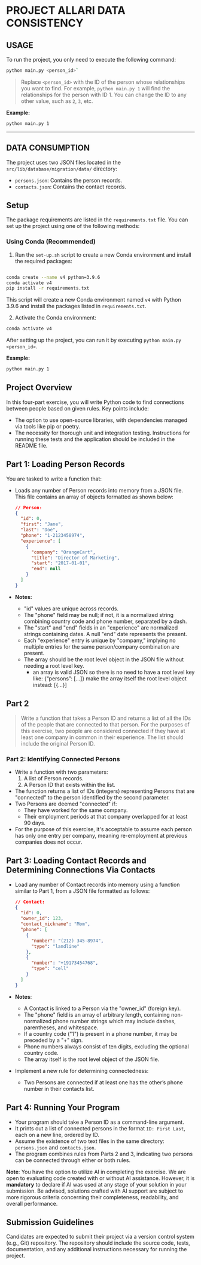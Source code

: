 # PROJECT ALLARI DATA CONSISTENCY

## USAGE

To run the project, you only need to execute the following command:

```bash
python main.py <person_id>`
```

> Replace `<person_id>` with the ID of the person whose relationships you want to find. For example, `python main.py 1` will find the relationships for the person with ID 1. You can change the ID to any other value, such as `2`, `3`, etc.
>

**Example:**

```bash
python main.py 1
```

---

## DATA CONSUMPTION

The project uses two JSON files located in the `src/lib/database/migration/data/` directory:

- `persons.json`: Contains the person records.
- `contacts.json`: Contains the contact records.


## Setup

The package requirements are listed in the `requirements.txt` file.
You can set up the project using one of the following methods:

### Using Conda (Recommended)

1. Run the `set-up.sh` script to create a new Conda environment and install the required packages:

```sh

conda create --name v4 python=3.9.6
conda activate v4
pip install -r requirements.txt

```

This script will create a new Conda environment named `v4` with Python 3.9.6 and install the packages listed in `requirements.txt`.

2. Activate the Conda environment:

```sh
conda activate v4
```


After setting up the project, you can run it by executing `python main.py <person_id>`.

**Example:**

```bash
python main.py 1
```


## Project Overview

In this four-part exercise, you will write Python code to find connections between people based on given rules. Key points include:

- The option to use open-source libraries, with dependencies managed via tools like pip or poetry.
- The necessity for thorough unit and integration testing. Instructions for running these tests and the application should be included in the README file.

## Part 1: Loading Person Records

You are tasked to write a function that:

- Loads any number of Person records into memory from a JSON file. This file contains an array of objects formatted as shown below:

    ```json
    // Person: 
    {
      "id": 0,
      "first": "Jane",
      "last": "Doe",
      "phone": "1-2123458974",
      "experience": [
        {
          "company": "OrangeCart",
          "title": "Director of Marketing",
          "start": "2017-01-01",
          "end": null
        }
      ]
    }
    ```

- **Notes:**
  - "id" values are unique across records.
  - The "phone" field may be null; if not, it is a normalized string combining country code and phone number, separated by a dash.
  - The "start" and "end" fields in an "experience" are normalized strings containing dates. A null "end" date represents the present.
  - Each "experience" entry is unique by "company," implying no multiple entries for the same person/company combination are present.
  - The array should be the root level object in the JSON file without needing a root level key.
    - an array is valid JSON so there is no need to have a root level key like: {“persons”: [...]} make the array itself the root level object instead: [{...}]


## Part 2

> Write a function that takes a Person ID and returns a list of all the IDs of the people that are connected to that person. For the purposes of this exercise, two people are considered connected if they have at least one company in common in their experience. The list should include the original Person ID.
> 

### Part 2: Identifying Connected Persons

- Write a function with two parameters:
  1. A list of Person records.
  2. A Person ID that exists within the list.
- The function returns a list of IDs (integers) representing Persons that are "connected" to the person identified by the second parameter.
- Two Persons are deemed "connected" if:
  - They have worked for the same company.
  - Their employment periods at that company overlapped for at least 90 days.
- For the purpose of this exercise, it's acceptable to assume each person has only one entry per company, meaning re-employment at previous companies does not occur.


## Part 3: Loading Contact Records and Determining Connections Via Contacts

- Load any number of Contact records into memory using a function similar to Part 1, from a JSON file formatted as follows:
    ```json
    // Contact: 
    {
      "id": 0,
      "owner_id": 123,
      "contact_nickname": "Mom",
      "phone": [
        {
          "number": "(212) 345-8974",
          "type": "landline"
        },
        {
          "number": "+19173454768",
          "type": "cell"
        }
      ]
    }
    ```
- **Notes**:
  - A Contact is linked to a Person via the "owner_id" (foreign key).
  - The "phone" field is an array of arbitrary length, containing non-normalized phone number strings which may include dashes, parentheses, and whitespace.
  - If a country code ("1") is present in a phone number, it may be preceded by a "+" sign.
  - Phone numbers always consist of ten digits, excluding the optional country code.
  - The array itself is the root level object of the JSON file.

- Implement a new rule for determining connectedness:
  - Two Persons are connected if at least one has the other’s phone number in their contacts list.


## Part 4: Running Your Program

- Your program should take a Person ID as a command-line argument.
- It prints out a list of connected persons in the format `ID: First Last`, each on a new line, ordered by ID.
- Assume the existence of two text files in the same directory: `persons.json` and `contacts.json`.
- The program combines rules from Parts 2 and 3, indicating two persons can be connected through either or both rules.


**Note**: You have the option to utilize AI in completing the exercise. We are open to evaluating code created with or without AI assistance. However, it is **mandatory** to declare if AI was used at any stage of your solution in your submission. Be advised, solutions crafted with AI support are subject to more rigorous criteria concerning their completeness, readability, and overall performance.

## Submission Guidelines

Candidates are expected to submit their project via a version control system (e.g., Git) repository. The repository should include the source code, tests, documentation, and any additional instructions necessary for running the project.

